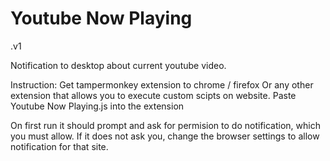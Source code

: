 # Youtube Now Playing
.v1

Notification to desktop about current youtube video.

Instruction: Get tampermonkey extension to chrome / firefox
Or any other extension that allows you to execute custom scipts on website.
Paste  Youtube Now Playing.js into the extension

On first run it should prompt and ask for permision to do notification, which you must allow.
If it does not ask you, change the browser settings to allow notification for that site.